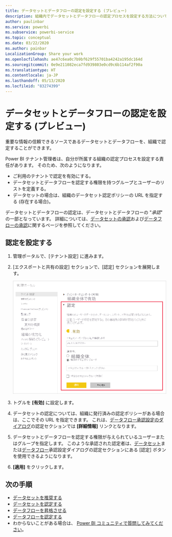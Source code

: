 ```yaml
---
title: データセットとデータフローの認定を設定する (プレビュー)
description: 組織内でデータセットとデータフローの認定プロセスを設定する方法について説明します。
author: paulinbar
ms.service: powerbi
ms.subservice: powerbi-service
ms.topic: conceptual
ms.date: 03/22/2020
ms.author: painbar
LocalizationGroup: Share your work
ms.openlocfilehash: ae47c6ea0c7b9bf629f55701ba4242a195dc164d
ms.sourcegitcommit: 0e9e211082eca7fd939803e0cd9c6b114af2f90a
ms.translationtype: HT
ms.contentlocale: ja-JP
ms.lasthandoff: 05/13/2020
ms.locfileid: "83274399"
---
```

# <a name="set-up-dataset-and-dataflow-certification-preview"></a>データセットとデータフローの認定を設定する (プレビュー)

重要な情報の信頼できるソースであるデータセットとデータフローを、組織で認定することができます。

Power BI テナント管理者は、自分が所属する組織の認定プロセスを設定する責任があります。 そのため、次のようになります。
* ご利用のテナントで認定を有効にする。
* データセットとデータフローを認定する権限を持つグループとユーザーのリストを定義する。
* データセットの場合は、組織のデータセット認定ポリシーの URL を指定する (存在する場合)。

データセットとデータフローの認定は、データセットとデータフローの "*承認*" の一部となっています。 詳細については、[データセットの承認](../connect-data/service-datasets-promote.md)および[データフローの承認](../transform-model/service-dataflows-promote-certify.md)に関するページを参照してください。


## <a name="set-up-certification"></a>認定を設定する

1. 管理ポータルで、[テナント設定] に進みます。
1. [エクスポートと共有の設定] セクションで、[認定] セクションを展開します。

   ![データセットとデータフローの認定を設定する](media/service-admin-setup-certification/service-admin-certification-setup-dialog.png)

1. トグルを **[有効]** に設定します。
1. データセットの認定については、組織に発行済みの認定ポリシーがある場合は、ここでその URL を指定できます。 これは、[データフロー承認設定のダイアログ](../connect-data/service-datasets-promote.md#request-dataset-certification)の認定セクションでは **[詳細情報]** リンクとなります。 
1. データセットとデータフローを認定する権限が与えられているユーザーまたはグループを指定します。 このような承認された認定者は、[データセット](../connect-data/service-datasets-promote.md#request-dataset-certification)または[データフロー](../transform-model/service-dataflows-promote-certify.md#certify-a-dataflow)承認設定ダイアログの認定セクションにある [認定] ボタンを使用できるようになります。
1. **[適用]** をクリックします。

## <a name="next-steps"></a>次の手順
* [データセットを推奨する](../connect-data/service-datasets-promote.md)
* [データセットを認定する](../connect-data/service-datasets-certify.md)
* [データフローを昇格させる](../transform-model/service-dataflows-promote-certify.md#promote-a-dataflow)
* [データフローを認定する](../transform-model/service-dataflows-promote-certify.md#certify-a-dataflow)
* わからないことがある場合は、 [Power BI コミュニティで質問してみてください](https://community.powerbi.com/)。
